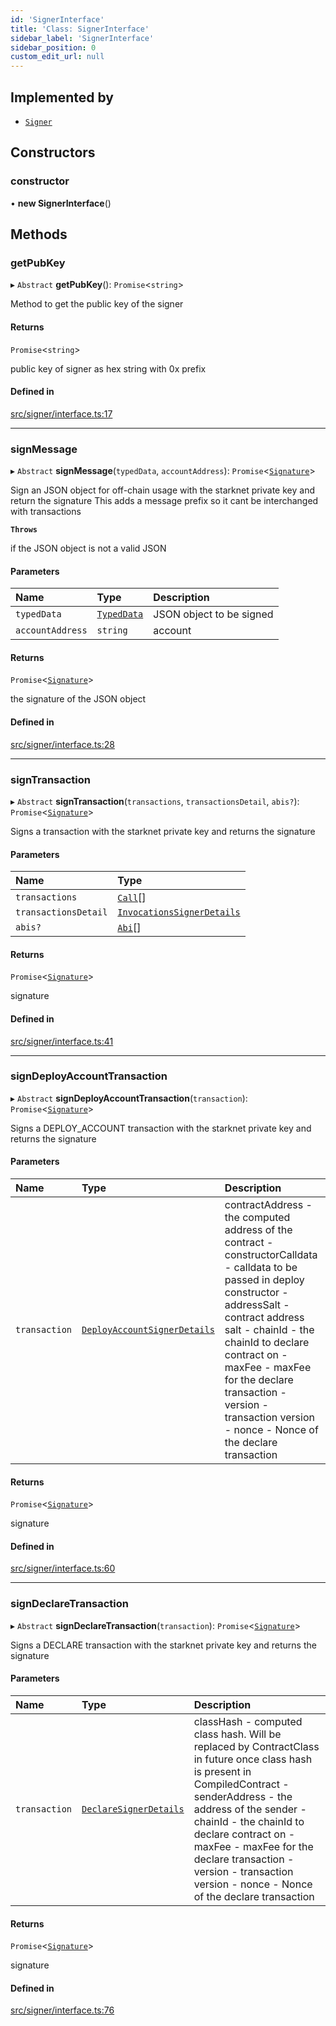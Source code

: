 ```yaml
---
id: 'SignerInterface'
title: 'Class: SignerInterface'
sidebar_label: 'SignerInterface'
sidebar_position: 0
custom_edit_url: null
---
```


## Implemented by

- [`Signer`](Signer.md)

## Constructors

### constructor

• **new SignerInterface**()

## Methods

### getPubKey

▸ `Abstract` **getPubKey**(): `Promise`<`string`\>

Method to get the public key of the signer

#### Returns

`Promise`<`string`\>

public key of signer as hex string with 0x prefix

#### Defined in

[src/signer/interface.ts:17](https://github.com/starknet-io/starknet.js/blob/v5.21.0/src/signer/interface.ts#L17)

---

### signMessage

▸ `Abstract` **signMessage**(`typedData`, `accountAddress`): `Promise`<[`Signature`](../namespaces/types.md#signature)\>

Sign an JSON object for off-chain usage with the starknet private key and return the signature
This adds a message prefix so it cant be interchanged with transactions

**`Throws`**

if the JSON object is not a valid JSON

#### Parameters

| Name             | Type                                            | Description              |
| :--------------- | :---------------------------------------------- | :----------------------- |
| `typedData`      | [`TypedData`](../interfaces/types.TypedData.md) | JSON object to be signed |
| `accountAddress` | `string`                                        | account                  |

#### Returns

`Promise`<[`Signature`](../namespaces/types.md#signature)\>

the signature of the JSON object

#### Defined in

[src/signer/interface.ts:28](https://github.com/starknet-io/starknet.js/blob/v5.21.0/src/signer/interface.ts#L28)

---

### signTransaction

▸ `Abstract` **signTransaction**(`transactions`, `transactionsDetail`, `abis?`): `Promise`<[`Signature`](../namespaces/types.md#signature)\>

Signs a transaction with the starknet private key and returns the signature

#### Parameters

| Name                 | Type                                                                          |
| :------------------- | :---------------------------------------------------------------------------- |
| `transactions`       | [`Call`](../namespaces/types.md#call)[]                                       |
| `transactionsDetail` | [`InvocationsSignerDetails`](../interfaces/types.InvocationsSignerDetails.md) |
| `abis?`              | [`Abi`](../namespaces/types.md#abi)[]                                         |

#### Returns

`Promise`<[`Signature`](../namespaces/types.md#signature)\>

signature

#### Defined in

[src/signer/interface.ts:41](https://github.com/starknet-io/starknet.js/blob/v5.21.0/src/signer/interface.ts#L41)

---

### signDeployAccountTransaction

▸ `Abstract` **signDeployAccountTransaction**(`transaction`): `Promise`<[`Signature`](../namespaces/types.md#signature)\>

Signs a DEPLOY_ACCOUNT transaction with the starknet private key and returns the signature

#### Parameters

| Name          | Type                                                                              | Description                                                                                                                                                                                                                                                                                                                              |
| :------------ | :-------------------------------------------------------------------------------- | :--------------------------------------------------------------------------------------------------------------------------------------------------------------------------------------------------------------------------------------------------------------------------------------------------------------------------------------- |
| `transaction` | [`DeployAccountSignerDetails`](../namespaces/types.md#deployaccountsignerdetails) | contractAddress - the computed address of the contract - constructorCalldata - calldata to be passed in deploy constructor - addressSalt - contract address salt - chainId - the chainId to declare contract on - maxFee - maxFee for the declare transaction - version - transaction version - nonce - Nonce of the declare transaction |

#### Returns

`Promise`<[`Signature`](../namespaces/types.md#signature)\>

signature

#### Defined in

[src/signer/interface.ts:60](https://github.com/starknet-io/starknet.js/blob/v5.21.0/src/signer/interface.ts#L60)

---

### signDeclareTransaction

▸ `Abstract` **signDeclareTransaction**(`transaction`): `Promise`<[`Signature`](../namespaces/types.md#signature)\>

Signs a DECLARE transaction with the starknet private key and returns the signature

#### Parameters

| Name          | Type                                                                  | Description                                                                                                                                                                                                                                                                                                                                     |
| :------------ | :-------------------------------------------------------------------- | :---------------------------------------------------------------------------------------------------------------------------------------------------------------------------------------------------------------------------------------------------------------------------------------------------------------------------------------------- |
| `transaction` | [`DeclareSignerDetails`](../interfaces/types.DeclareSignerDetails.md) | classHash - computed class hash. Will be replaced by ContractClass in future once class hash is present in CompiledContract - senderAddress - the address of the sender - chainId - the chainId to declare contract on - maxFee - maxFee for the declare transaction - version - transaction version - nonce - Nonce of the declare transaction |

#### Returns

`Promise`<[`Signature`](../namespaces/types.md#signature)\>

signature

#### Defined in

[src/signer/interface.ts:76](https://github.com/starknet-io/starknet.js/blob/v5.21.0/src/signer/interface.ts#L76)

